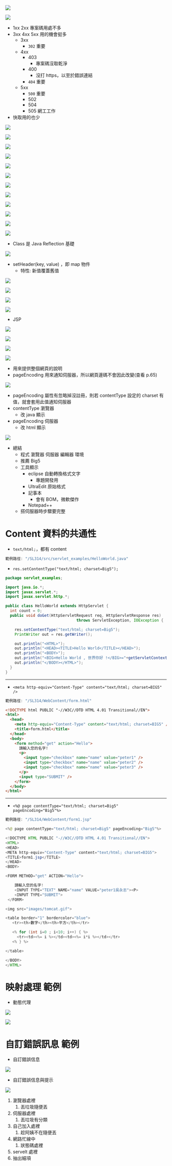 <p><img src='./image/05-11_01_p94.png'></p>

<p><img src='./image/05-11_02_p93.png'></p>

- 1xx 2xx 專案碼用處不多
- 3xx 4xx 5xx 用的機會挺多
  - 3xx
    - `302` 重要
  - 4xx
    - 403
      - 專案碼沒取乾淨
    - 400
      - 沒打 https，以至於錯誤連結
    - `404` 重要
  - 5xx
    - `500` 重要
    - 502
    - 504
    - 505 網工工作
- 快取用的也少

<p><img src='./image/05-11_04_p259.png'></p>

<p><img src='./image/05-11_07_p260.png'></p>

<p><img src='./image/05-11_05_p97.png'></p>

<p><img src='./image/05-11_06_p72.png'></p>

<p><img src='./image/05-11_08_code.png'></p>

<p><img src='./image/05-11_09_p94.png'></p>

<p><img src='./image/05-11_10_p57.png'></p>

<p><img src='./image/05-11_11_p94.png'></p>

<p><img src='./image/05-11_12_.png'></p>

<p><img src='./image/05-11_15_p101_.png'></p>

<p><img src='./image/05-11_16_p103_.png'></p>

<p><img src='./image/05-11_17_p104_.png'></p>

- Class 是 Java Reflection 基礎

<p><img src='./image/05-11_18_p105.png'></p>

- setHeader(key, value) ，即 map 物件
  - 特性: 新值覆蓋舊值

<p><img src='./image/05-11_21_p95.png'></p>

<p><img src='./image/05-11_22_p97.png'></p>

<p><img src='./image/05-11_23_p98.png'></p>

<p><img src='./image/05-11_24_p99.png'></p>

- JSP

<p><img src='./image/05-11_25_p96.png'></p>

<p><img src='./image/05-11_26_p96.png'></p>

<p><img src='./image/05-11_27_p162.png'></p>

<p><img src='./image/05-11_28_p162.png'></p>

- 用來提供整個網頁的說明
- pageEncoding 用來通知伺服器，所以網頁邊碼不會因此改變(查看 p.65)

<p><img src='./image/05-11_29_p151.png'></p>

- pageEncoding 屬性有忽略掉沒註冊，則若 contentType 設定的 charset 有值，就會套用此值通知伺服器
- contentType 瀏覽器
  - 改 java 顯示
- pageEncoding 伺服器
  - 改 html 顯示

<p><img src='./image/05-11_30_p163.png'></p>

- 總結
  - 程式 瀏覽器 伺服器 編輯器 環境
  - 推薦 Big5
  - 工具顯示
    - eclipse 自動轉換格式文字
      - 專題開發用
    - UltraEdit 原始格式
    - 記事本
      - 會有 BOM，微軟傑作
    - Notepad++
  - 搭伺服器時步驟要完整

# Content 資料的共通性

- `text/html;`，都有 content

```cs
範例路徑: "/SL314/src/servlet_examples/HelloWorld.java"
```

- `res.setContentType("text/html; charset=Big5");`

```java
package servlet_examples;

import java.io.*;
import javax.servlet.*;
import javax.servlet.http.*;

public class HelloWorld extends HttpServlet {
  int count = 0;
  public void doGet(HttpServletRequest req, HttpServletResponse res)
                               throws ServletException, IOException {

    res.setContentType("text/html; charset=Big5");
    PrintWriter out = res.getWriter();

    out.println("<HTML>");
    out.println("<HEAD><TITLE>Hello World</TITLE></HEAD>");
    out.println("<BODY>");
    out.println("<BIG>Hello World , 世界你好 !</BIG>="+getServletContext().getAttribute(ServletContext.TEMPDIR));
    out.println("</BODY></HTML>");
  }
}
```

---

- `<meta http-equiv="Content-Type" content="text/html; charset=BIG5" />`

```cs
範例路徑: "/SL314/WebContent/form.html"
```

```html
<!DOCTYPE html PUBLIC "-//W3C//DTD HTML 4.01 Transitional//EN">
<html>
  <head>
    <meta http-equiv="Content-Type" content="text/html; charset=BIG5" />
    <title>form.html</title>
  </head>
  <body>
    <form method="get" action="Hello">
      請輸入您的名字!
      <p>
        <input type="checkbox" name="name" value="peter1" />
        <input type="checkbox" name="name" value="peter2" />
        <input type="checkbox" name="name" value="peter3" />
      </p>
      <input type="SUBMIT" />
    </form>
  </body>
</html>
```

---

- `<%@ page contentType="text/html; charset=Big5" pageEncoding="Big5"%>`

```cs
範例路徑: "/SL314/WebContent/form1.jsp"
```

```java
<%@ page contentType="text/html; charset=Big5" pageEncoding="Big5"%>

<!DOCTYPE HTML PUBLIC "-//W3C//DTD HTML 4.01 Transitional//EN">
<HTML>
<HEAD>
<META http-equiv="Content-Type" content="text/html; charset=BIG5">
<TITLE>form1.jsp</TITLE>
</HEAD>
<BODY>

<FORM METHOD="get" ACTION="Hello">

    請輸入您的名字!
    <INPUT TYPE="TEXT" NAME="name" VALUE="peter1吳永志"><P>
    <INPUT TYPE="SUBMIT">
 </FORM>

<img src="images/tomcat.gif">

<table border="1" bordercolor="blue">
   <tr><th>數字</th><th>平方</th></tr>

   <% for (int i=0 ; i<10; i++) { %>
     <tr><td><%= i %></td><td><%= i*i %></td></tr>
   <% } %>

</table>

</BODY>
</HTML>
```

# 映射處理 範例

- 動態代理

<p><img src='./image/05-11_19.png'></p>

<p><img src='./image/05-11_20.png'></p>

# 自訂錯誤訊息 範例

- 自訂錯誤信息

<p><img src='./image/05-11_13_code.png'></p>

- 自訂錯誤信息與提示

<p><img src='./image/05-11_14_code.png'></p>

1. 瀏覽器處裡
   1. 丟垃圾隨便丟
2. 伺服器處裡
   1. 丟垃圾有分類
3. 自己加入處裡
   1. 趁阿姨不在隨便丟
4. 網路忙線中
   1. 狀態碼處裡
5. servelt 處裡
6. 抽出細項
